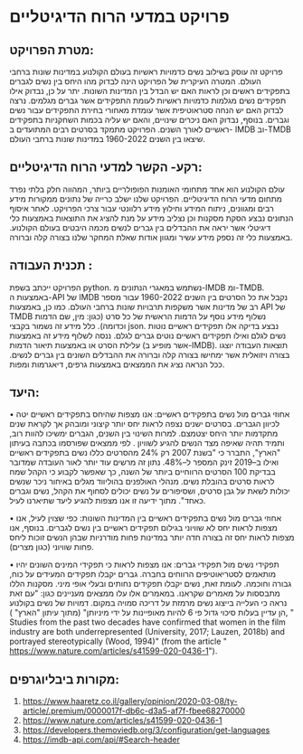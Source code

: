 # פרויקט במדעי הרוח הדיגיטליים
## מטרת הפרויקט: 
פרויקט זה עוסק בשילוב נשים כדמויות ראשיות בעולם הקולנוע במדינות שונות ברחבי העולם.
המטרה העיקרית של הפרויקט הינה לבדוק מהו היחס בין נשים לגברים בתפקידים ראשים וכן לראות האם יש הבדל בין המדינות השונות. 
יתר על כן, נבדוק אילו תפקידים נשים מגלמות כדמויות ראשיות לעומת התפקידים אשר גברים מגלמים. נרצה לבדוק האם יש הנחה סטראוטיפית אשר עומדת מאחורי בחירת התפקידים עבור נשים וגברים. בנוסף, נבדוק האם ניכרים שינויים, והאם יש עליה בכמות השחקניות בתפקידים ראשיים לאורך השנים.
הפרויקט מתמקד בסרטים רבים המתועדים ב- IMDB וב-TMDB  שיצאו בין השנים 1960-2022 במדינות שונות ברחבי העולם. 

## רקע- הקשר למדעי הרוח הדיגיטליים:
עולם הקולנוע הוא אחד מתחומי האומנות הפופולריים ביותר, המהווה חלק בלתי נפרד מתחום מדעי הרוח הדיגיטליים.
הפרויקט שלנו ישלב כרייה של נתונים ממקורות מידע רבים ומגוונים, ניתוח המידע וחילוץ מידע רלוונטי עבור צרכי הפרויקט.
לאחר איסוף הנתונים נבצע הסקת מסקנות וכן נצליב מידע על מנת להציג את התוצאות באמצעות כלי דיגיטלי אשר יראה את ההבדלים בין גברים לנשים מכמה היבטים בעולם הקולנוע.
באמצעות כלי זה נספק מידע עשיר ומגוון אודות שאלת המחקר שלנו בצורה קלה וברורה. 

## תכנית העבודה :
הפרויקט ייכתב בשפת python. 
נשתמש במאגרי הנתונים מ-IMDB ומ-TMDB. באמצעות ה-API של IMDB נקבל את כל הסרטים בין השנים 1960-2022 עבור מספר רב של מדינות אשר משקפות תרבויות שונות ברחבי העולם. כמו כן, באמצעות API של TMDB נשלוף מידע נוסף על הדמות הראשית של כל סרט (כגון: מין, שם הדמות וכדומה). כלל מידע זה נשמור בקבצי json. 
נבצע בדיקה אלו תפקידים ראשיים נוטות נשים לגלם ואילו תפקידים ראשיים נוטים גברים לגלם. 
ננסה לשלוף מידע זה באמצעות עלילת הסרט או באמצעות תיאור הדמות (אשר מופיע ב-IMDB).
תוצאות העבודה יוצגו בצורה ויזואלית אשר ימחישו בצורה קלה וברורה את ההבדלים השונים בין גברים לנשים. ככל הנראה נציג את הממצאים באמצעות גרפים, דיאגרמות ומפות. 

## היעד:
•	אחוזי גברים מול נשים בתפקידים ראשיים: אנו מצפות שהיחס בתפקידים ראשיים יטה לכיוון הגברים. בסרטים ישנים נצפה לראות יחס יותר קיצוני ומובהק אך לקראת שנים מתקדמות יותר היחס יצטמצם. למרות השינוי בין השנים, הגברים ימשיכו להוות רוב, ותמיד תהיה שאיפה מצד הנשים להגיע לשוויון . 
לפי ממצאים שפורסמו בכתבה בעיתון "הארץ", התברר כי "בשנת 2007 רק 24% מהסרטים כללו נשים בתפקידים ראשיים ואילו ב–2019 זינק המספר ל–48%. נתון זה מרשים עוד יותר לאור העובדה שמדובר בבדיקת 100 הסרטים הרווחיים ביותר של השנה, כך שאפשר לקבוע כי הקהל שמח לראות סרטים בהובלת נשים. מנהלי האולפנים בהוליווד מגלים באיחור ניכר שנשים יכולות לשאת על גבן סרטים, ושסיפורים על נשים יכולים לסחוף את הקהל, נשים וגברים כאחד". מתוך ידיעה זו אנו מצפות להגיע ליעד שתיארנו לעיל.

•	אחוזי גברים מול נשים בתפקידים ראשיים בין המדינות השונות: כפי שצוין לעיל, אנו מצפות לראות יחס לא שוויוני בגילום תפקידים ראשיים בין נשים לגברים. בנוסף, אנו מצפות לראות יחס זה בצורה חדה יותר במדינות פחות מודרניות שבהן הנשים זוכות ליחס פחות שוויוני (כגון מצרים).

•	תפקידי נשים מול תפקידי גברים: אנו מצפות לראות כי תפקידי המינים השונים יהיו מותאמים לסטריאוטיפים הרווחים בחברה. גברים יקבלו תפקידים המעידים על כוח, גבורה וחוכמה. לעומת זאת, נשים יקבלו תפקידים נחותים ובעלי אופי מיני. 
מסקנות הללו מתבססות על מאמרים שקראנו. במאמרים אלו עלו ממצאים מעניינים כגון: 
"עם זאת נראה כי העלייה בייצוג נשים מרמזת על דריכה סמויה במקום. דמויות של נשים בקולנוע הן עדיין בעלות סיכוי גדול פי 6 להיות מאופיינות על ידי מיניותן" (מתוך עיתון "הארץ" ),
" Studies from the past two decades have confirmed that women in the film industry are both underrepresented (University, 2017; Lauzen, 2018b) and portrayed stereotypically (Wood, 1994)"  (from the article " https://www.nature.com/articles/s41599-020-0436-1").

## מקורות ביבליוגרפים: 
1.	https://www.haaretz.co.il/gallery/opinion/2020-03-08/ty-article/.premium/0000017f-db6c-d3a5-af7f-fbee68270000
2.	https://www.nature.com/articles/s41599-020-0436-1
3.	https://developers.themoviedb.org/3/configuration/get-languages
4.	https://imdb-api.com/api/#Search-header


 
